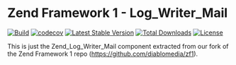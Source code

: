 # Zend Framework 1 - Log_Writer_Mail

[![Build](https://github.com/diablomedia/zf1-log-writer-mail/workflows/Build/badge.svg?event=push)](https://github.com/diablomedia/zf1-log-writer-mail/actions?query=workflow%3ABuild+event%3Apush)
[![codecov](https://codecov.io/gh/diablomedia/zf1-log-writer-mail/branch/master/graph/badge.svg)](https://codecov.io/gh/diablomedia/zf1-log-writer-mail)
[![Latest Stable Version](https://poser.pugx.org/fragotesac/zf1-log-writer-mail/v/stable)](https://packagist.org/packages/fragotesac/zf1-log-writer-mail)
[![Total Downloads](https://poser.pugx.org/fragotesac/zf1-log-writer-mail/downloads)](https://packagist.org/packages/fragotesac/zf1-log-writer-mail)
[![License](https://poser.pugx.org/fragotesac/zf1-log-writer-mail/license)](https://packagist.org/packages/fragotesac/zf1-log-writer-mail)

This is just the Zend_Log_Writer_Mail component extracted from our fork of the Zend Framework 1 repo (https://github.com/diablomedia/zf1).
